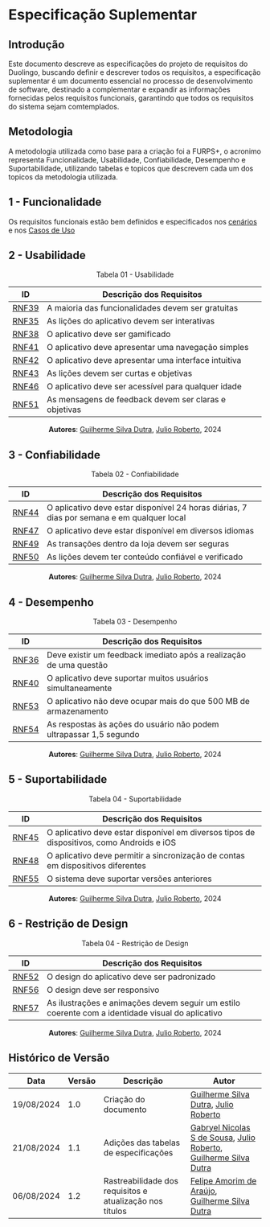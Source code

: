 # Especificação Suplementar

## Introdução
Este documento descreve as especificações do projeto de requisitos do Duolingo, buscando definir e descrever todos os requisitos, a especificação suplementar é um documento essencial no processo de desenvolvimento de software, destinado a complementar e expandir as informações fornecidas pelos requisitos funcionais, garantindo que todos os requisitos do sistema sejam comtemplados.

## Metodologia
A metodologia utilizada como base para a criação foi a FURPS+, o acronimo representa Funcionalidade, Usabilidade, Confiabilidade, Desempenho e Suportabilidade, utilizando tabelas e topicos que descrevem cada um dos topicos da metodologia utilizada.

## 1 - Funcionalidade
Os requisitos funcionais estão bem definidos e especificados nos [cenários](../Modelagem/Cenarios/cenariosFinais.md) e nos [Casos de Uso](../Modelagem/Casos/introducao.md)

## 2 - Usabilidade

<center>

Tabela 01 - Usabilidade

| ID   | Descrição dos Requisitos |
|------|--------------------------|
| [RNF39](../Elicitacao/priorizacao/priorizados.md#tabela-03-resultado-da-priorizacao) | A maioria das funcionalidades devem ser gratuitas |
| [RNF35](../Elicitacao/priorizacao/priorizados.md#tabela-03-resultado-da-priorizacao) | As lições do aplicativo devem ser interativas |
| [RNF38](../Elicitacao/priorizacao/priorizados.md#tabela-03-resultado-da-priorizacao) | O aplicativo deve ser gamificado |
| [RNF41](../Elicitacao/priorizacao/priorizados.md#tabela-03-resultado-da-priorizacao) | O aplicativo deve apresentar uma navegação simples |
| [RNF42](../Elicitacao/priorizacao/priorizados.md#tabela-03-resultado-da-priorizacao) | O aplicativo deve apresentar uma interface intuitiva |
| [RNF43](../Elicitacao/priorizacao/priorizados.md#tabela-03-resultado-da-priorizacao) | As lições devem ser curtas e objetivas |
| [RNF46](../Elicitacao/priorizacao/priorizados.md#tabela-03-resultado-da-priorizacao) | O aplicativo deve ser acessível para qualquer idade |
| [RNF51](../Elicitacao/priorizacao/priorizados.md#tabela-03-resultado-da-priorizacao) | As mensagens de feedback devem ser claras e objetivas |

**Autores**: [Guilherme Silva Dutra](https://github.com/GuiDutra21), [Julio Roberto](https://github.com/JulioR2022), 2024

</center>


## 3 - Confiabilidade
<center>
Tabela 02 - Confiabilidade

| ID   | Descrição dos Requisitos |
|------|--------------------------|
| [RNF44](../Elicitacao/priorizacao/priorizados.md#tabela-03-resultado-da-priorizacao) | O aplicativo deve estar disponível 24 horas diárias, 7 dias por semana e em qualquer local |
| [RNF47](../Elicitacao/priorizacao/priorizados.md#tabela-03-resultado-da-priorizacao) | O aplicativo deve estar disponível em diversos idiomas |
| [RNF49](../Elicitacao/priorizacao/priorizados.md#tabela-03-resultado-da-priorizacao) | As transações dentro da loja devem ser seguras |
| [RNF50](../Elicitacao/priorizacao/priorizados.md#tabela-03-resultado-da-priorizacao) | As lições devem ter conteúdo confiável e verificado |

**Autores**: [Guilherme Silva Dutra](https://github.com/GuiDutra21), [Julio Roberto](https://github.com/JulioR2022), 2024

</center>


## 4 - Desempenho
<center>
Tabela 03 - Desempenho

| ID   | Descrição dos Requisitos |
|------|--------------------------|
| [RNF36](../Elicitacao/priorizacao/priorizados.md#tabela-03-resultado-da-priorizacao) | Deve existir um feedback imediato após a realização de uma questão |
| [RNF40](../Elicitacao/priorizacao/priorizados.md#tabela-03-resultado-da-priorizacao) | O aplicativo deve suportar muitos usuários simultaneamente |
| [RNF53](../Elicitacao/priorizacao/priorizados.md#tabela-03-resultado-da-priorizacao) | O aplicativo não deve ocupar mais do que 500 MB de armazenamento |
| [RNF54](../Elicitacao/priorizacao/priorizados.md#tabela-03-resultado-da-priorizacao) | As respostas às ações do usuário não podem ultrapassar 1,5 segundo |

**Autores**: [Guilherme Silva Dutra](https://github.com/GuiDutra21), [Julio Roberto](https://github.com/JulioR2022), 2024

</center>


## 5 - Suportabilidade
<center>
Tabela 04 - Suportabilidade


| ID   | Descrição dos Requisitos |
|------|--------------------------|
| [RNF45](../Elicitacao/priorizacao/priorizados.md#tabela-03-resultado-da-priorizacao) | O aplicativo deve estar disponível em diversos tipos de dispositivos, como Androids e iOS |
| [RNF48](../Elicitacao/priorizacao/priorizados.md#tabela-03-resultado-da-priorizacao) | O aplicativo deve permitir a sincronização de contas em dispositivos diferentes |
| [RNF55](../Elicitacao/priorizacao/priorizados.md#tabela-03-resultado-da-priorizacao) | O sistema deve suportar versões anteriores |

**Autores**: [Guilherme Silva Dutra](https://github.com/GuiDutra21), [Julio Roberto](https://github.com/JulioR2022), 2024

</center>


## 6 - Restrição de Design
<center>
Tabela 04 - Restrição de Design


| ID   | Descrição dos Requisitos |
|------|--------------------------|
| [RNF52](../Elicitacao/priorizacao/priorizados.md#tabela-03-resultado-da-priorizacao) | O design do aplicativo deve ser padronizado |
| [RNF56](../Elicitacao/priorizacao/priorizados.md#tabela-03-resultado-da-priorizacao) | O design deve ser responsivo |
| [RNF57](../Elicitacao/priorizacao/priorizados.md#tabela-03-resultado-da-priorizacao) | As ilustrações e animações devem seguir um estilo coerente com a identidade visual do aplicativo |

**Autores**: [Guilherme Silva Dutra](https://github.com/GuiDutra21), [Julio Roberto](https://github.com/JulioR2022), 2024

</center>


## Histórico de Versão

<center>

| Data | Versão | Descrição | Autor |
| ---- | ------ | --------- | ----- |
| 19/08/2024 | 1.0 | Criação do documento | [Guilherme Silva Dutra](https://github.com/GuiDutra21), [Julio Roberto](https://github.com/JulioR2022) |
| 21/08/2024 | 1.1 | Adições das tabelas de especificações | [Gabryel Nicolas S de Sousa](https://github.com/gabryelns), [Julio Roberto](https://github.com/JulioR2022), [Guilherme Silva Dutra](https://github.com/GuiDutra21) |
| 06/08/2024 | 1.2 | Rastreabilidade dos requisitos e atualização nos títulos | [Felipe Amorim de Araújo](https://github.com/lipeaaraujo), [Guilherme Silva Dutra](https://github.com/GuiDutra21) |

</center>
